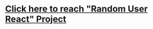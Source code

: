 # [Click here to reach "Random User React" Project](https://random-user-react-hfd52lvez-musatirgithub.vercel.app/)
![]()
